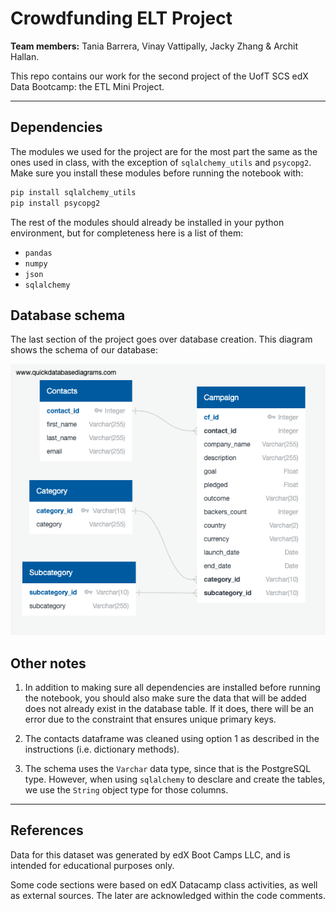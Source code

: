 # Crowdfunding ELT Project

**Team members:**  Tania Barrera, Vinay Vattipally, Jacky Zhang & Archit Hallan.

This repo contains our work for the second project of the UofT SCS edX Data Bootcamp: the ETL Mini Project.

---

## Dependencies

The modules we used for the project are for the most part the same as the ones used in class, with the exception of `sqlalchemy_utils` and `psycopg2`. Make sure you install these modules before running the notebook with:


``` python
pip install sqlalchemy_utils
pip install psycopg2
```

The rest of the modules should already be installed in your python environment, but for completeness here is a list of them:

- `pandas`
- `numpy`
- `json`
- `sqlalchemy`

## Database schema

The last section of the project goes over database creation. This diagram shows the schema of our database:

![crowdfunding_db_diagram.png](crowdfunding_db_diagram.png)

## Other notes

1. In addition to making sure all dependencies are installed before running the notebook, you should also make sure the data that will be added does not already exist in the database table. If it does, there will be an error due to the constraint that ensures unique primary keys.

2. The contacts dataframe was cleaned using option 1 as described in the instructions (i.e. dictionary methods).

3. The schema uses the `Varchar` data type, since that is the PostgreSQL type. However, when using `sqlalchemy` to desclare and create the tables, we use the `String` object type for those columns.

---

## References

Data for this dataset was generated by edX Boot Camps LLC, and is intended for educational purposes only.

Some code sections were based on edX Datacamp class activities, as well as external sources. The later are acknowledged within the code comments.
